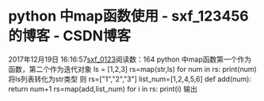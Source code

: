 # python 中map函数使用 - sxf_123456的博客 - CSDN博客
2017年12月19日 16:16:57[sxf_0123](https://me.csdn.net/sxf_123456)阅读数：164
python 中map函数第一个作为函数，第二个作为迭代对象
ls = [1,2,3]
rs=map(str,ls)
for num in rs:
print(num)
将ls列表转化为str类型
则 rs=["1","2","3"]
list_num=[1,2,4,5,6]
def add(num):
return num+1
rs=map(add,list_num)
for i in rs:
print(i)
输出
